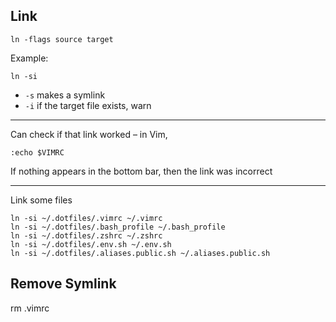 ## Link
```
ln -flags source target
```

Example:
```
ln -si
```

- `-s` makes a symlink
- `-i` if the target file exists, warn

----

Can check if that link worked – in Vim,
```
:echo $VIMRC
```
If nothing appears in the bottom bar, then the link was incorrect

----
Link some files

```
ln -si ~/.dotfiles/.vimrc ~/.vimrc
ln -si ~/.dotfiles/.bash_profile ~/.bash_profile
ln -si ~/.dotfiles/.zshrc ~/.zshrc
ln -si ~/.dotfiles/.env.sh ~/.env.sh
ln -si ~/.dotfiles/.aliases.public.sh ~/.aliases.public.sh

```
## Remove Symlink
rm .vimrc
